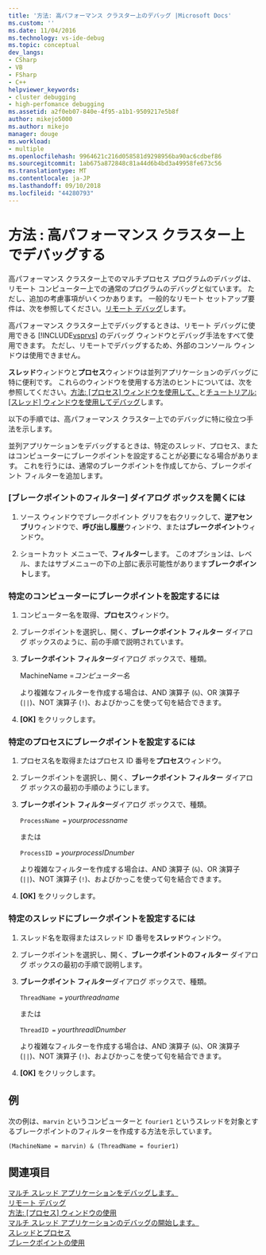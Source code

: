 ```yaml
---
title: '方法: 高パフォーマンス クラスター上のデバッグ |Microsoft Docs'
ms.custom: ''
ms.date: 11/04/2016
ms.technology: vs-ide-debug
ms.topic: conceptual
dev_langs:
- CSharp
- VB
- FSharp
- C++
helpviewer_keywords:
- cluster debugging
- high-perfomance debugging
ms.assetid: a2f0eb07-840e-4f95-a1b1-9509217e5b8f
author: mikejo5000
ms.author: mikejo
manager: douge
ms.workload:
- multiple
ms.openlocfilehash: 9964621c216d058581d9298956ba90ac6cdbef86
ms.sourcegitcommit: 1ab675a872848c81a44d6b4bd3a49958fe673c56
ms.translationtype: MT
ms.contentlocale: ja-JP
ms.lasthandoff: 09/10/2018
ms.locfileid: "44280793"
---
```

# <a name="how-to-debug-on-a-high-performance-cluster"></a>方法 : 高パフォーマンス クラスター上でデバッグする
高パフォーマンス クラスター上でのマルチプロセス プログラムのデバッグは、リモート コンピューター上での通常のプログラムのデバッグと似ています。 ただし、追加の考慮事項がいくつかあります。 一般的なリモート セットアップ要件は、次を参照してください。[リモート デバッグ](../debugger/remote-debugging.md)します。  
  
 高パフォーマンス クラスター上でデバッグするときは、リモート デバッグに使用できる [!INCLUDE[vsprvs](../code-quality/includes/vsprvs_md.md)] のデバッグ ウィンドウとデバッグ手法をすべて使用できます。 ただし、リモートでデバッグするため、外部のコンソール ウィンドウは使用できません。  
  
 **スレッド**ウィンドウと**プロセス**ウィンドウは並列アプリケーションのデバッグに特に便利です。 これらのウィンドウを使用する方法のヒントについては、次を参照してください。[方法: [プロセス] ウィンドウを使用して、](/previous-versions/visualstudio/visual-studio-2010/7h8h5sdw(v=vs.100))と[チュートリアル: [スレッド] ウィンドウを使用してデバッグ](../debugger/how-to-use-the-threads-window.md)します。  
  
 以下の手順では、高パフォーマンス クラスター上でのデバッグに特に役立つ手法を示します。  
  
 並列アプリケーションをデバッグするときは、特定のスレッド、プロセス、またはコンピューターにブレークポイントを設定することが必要になる場合があります。 これを行うには、通常のブレークポイントを作成してから、ブレークポイント フィルターを追加します。  
  
### <a name="to-open-the-breakpoint-filter-dialog-box"></a>[ブレークポイントのフィルター] ダイアログ ボックスを開くには  
  
1.  ソース ウィンドウでブレークポイント グリフを右クリックして、**逆アセンブリ**ウィンドウで、**呼び出し履歴**ウィンドウ、または**ブレークポイント**ウィンドウ。  
  
2.  ショートカット メニューで、**フィルター**します。 このオプションは、レベル、またはサブメニューの下の上部に表示可能性があります**ブレークポイント**します。  
  
### <a name="to-set-a-breakpoint-on-a-specific-computer"></a>特定のコンピューターにブレークポイントを設定するには  
  
1.  コンピューター名を取得、**プロセス**ウィンドウ。  
  
2.  ブレークポイントを選択し、開く、**ブレークポイント フィルター**  ダイアログ ボックスのように、前の手順で説明されています。  
  
3.  **ブレークポイント フィルター**ダイアログ ボックスで、種類。  
  
     MachineName =*コンピューター名*  
  
     より複雑なフィルターを作成する場合は、AND 演算子 (`&`)、OR 演算子 (`||`)、NOT 演算子 (`!`)、およびかっこを使って句を結合できます。  
  
4.  **[OK]** をクリックします。  
  
### <a name="to-set-a-breakpoint-on-a-specific-process"></a>特定のプロセスにブレークポイントを設定するには  
  
1.  プロセス名を取得またはプロセス ID 番号を**プロセス**ウィンドウ。  
  
2.  ブレークポイントを選択し、開く、**ブレークポイント フィルター**  ダイアログ ボックスの最初の手順のようにします。  
  
3.  **ブレークポイント フィルター**ダイアログ ボックスで、種類。  
  
     `ProcessName =`  *yourprocessname*  
  
     または  
  
     `ProcessID =` *yourprocessIDnumber*  
  
     より複雑なフィルターを作成する場合は、AND 演算子 (`&`)、OR 演算子 (`||`)、NOT 演算子 (`!`)、およびかっこを使って句を結合できます。  
  
4.  **[OK]** をクリックします。  
  
### <a name="to-set-a-breakpoint-on-a-specific-thread"></a>特定のスレッドにブレークポイントを設定するには  
  
1.  スレッド名を取得またはスレッド ID 番号を**スレッド**ウィンドウ。  
  
2.  ブレークポイントを選択し、開く、**ブレークポイントのフィルター**  ダイアログ ボックスの最初の手順で説明します。  
  
3.  **ブレークポイント フィルター**ダイアログ ボックスで、種類。  
  
     `ThreadName =` *yourthreadname*  
  
     または  
  
     `ThreadID =` *yourthreadIDnumber*  
  
     より複雑なフィルターを作成する場合は、AND 演算子 (`&`)、OR 演算子 (`||`)、NOT 演算子 (`!`)、およびかっこを使って句を結合できます。  
  
4.  **[OK]** をクリックします。  
  
## <a name="example"></a>例  
 次の例は、`marvin` というコンピューターと `fourier1` というスレッドを対象とするブレークポイントのフィルターを作成する方法を示しています。  
  
`(MachineName = marvin) & (ThreadName = fourier1)`  

  
## <a name="see-also"></a>関連項目  
 [マルチ スレッド アプリケーションをデバッグします。](../debugger/debug-multithreaded-applications-in-visual-studio.md)   
 [リモート デバッグ](../debugger/remote-debugging.md)   
 [方法: [プロセス] ウィンドウの使用](/previous-versions/visualstudio/visual-studio-2010/7h8h5sdw(v=vs.100))   
 [マルチ スレッド アプリケーションのデバッグの開始します。](../debugger/get-started-debugging-multithreaded-apps.md)   
 [スレッドとプロセス](/previous-versions/visualstudio/visual-studio-2010/ms164740(v=vs.100))   
 [ブレークポイントの使用](../debugger/using-breakpoints.md)